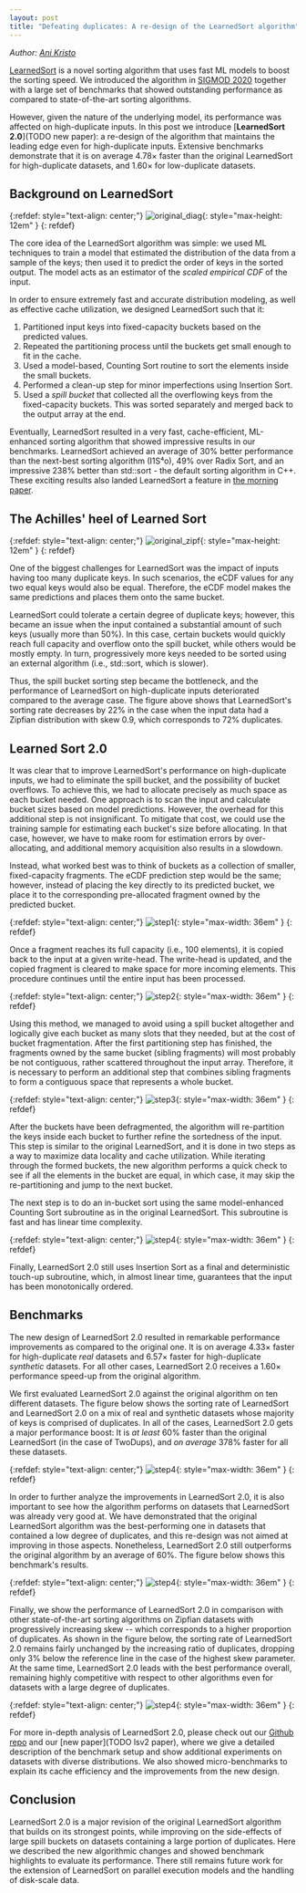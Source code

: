 ```yaml
---
layout: post
title: "Defeating duplicates: A re-design of the LearnedSort algorithm"
---
```


*Author: [Ani Kristo](https://anikristo.com)*

[LearnedSort](https://github.com/learnedsystems/LearnedSort) is a novel sorting algorithm that uses fast ML models to boost the sorting speed. We introduced the algorithm in [SIGMOD 2020](https://dl.acm.org/doi/10.1145/3318464.3389752) together with a large set of benchmarks that showed outstanding performance as compared to state-of-the-art sorting algorithms. 

However, given the nature of the underlying model, its performance was affected on high-duplicate inputs. In this post we introduce [**LearnedSort 2.0**](TODO new paper): a re-design of the algorithm that maintains the leading edge even for high-duplicate inputs. Extensive benchmarks demonstrate that it is on average 4.78× faster than the original LearnedSort for high-duplicate datasets, and 1.60× for low-duplicate datasets.



## Background on LearnedSort

{:refdef: style="text-align: center;"}
![original_diag](/assets/learnedsort/original_diag.png){: style="max-height: 12em" }
{: refdef}

The core idea of the LearnedSort algorithm was simple: we used ML techniques to train a model that estimated the distribution of the data from a sample of the keys; then used it to predict the order of keys in the sorted output. The model acts as an estimator of the *scaled empirical CDF* of the input.

In order to ensure extremely fast and accurate distribution modeling, as well as effective cache utilization, we designed LearnedSort such that it:

1. Partitioned input keys into fixed-capacity buckets based on the predicted values. 
2. Repeated the partitioning process until the buckets get small enough to fit in the cache.
3. Used a model-based, Counting Sort routine to sort the elements inside the small buckets. 
4. Performed a clean-up step for minor imperfections using Insertion Sort. 
5. Used a *spill bucket* that collected all the overflowing keys from the fixed-capacity buckets. This was sorted separately and merged back to the output array at the end.

Eventually, LearnedSort resulted in a very fast, cache-efficient, ML-enhanced sorting algorithm that showed impressive results in our benchmarks. LearnedSort achieved an average of 30% better performance than the next-best sorting algorithm (I1S⁴o), 49% over Radix Sort, and an impressive 238% better than std::sort - the default sorting algorithm in C++. These exciting results also landed LearnedSort a feature in [the morning paper](https://blog.acolyer.org/2020/10/19/the-case-for-a-learned-sorting-algorithm/). 

## The Achilles' heel of Learned Sort

{:refdef: style="text-align: center;"}
![original_zipf](/assets/learnedsort/original_zipf.png){: style="max-height: 12em" }
{: refdef}

One of the biggest challenges for LearnedSort was the impact of inputs having too many duplicate keys. In such scenarios, the eCDF values for any two equal keys would also be equal. Therefore, the eCDF model makes the same predictions and places them onto the same bucket. 

LearnedSort could tolerate a certain degree of duplicate keys; however, this became an issue when the input contained a substantial amount of such keys (usually more than 50%). In this case, certain buckets would quickly reach full capacity and overflow onto the spill bucket, while others would be mostly empty. In turn, progressively more keys needed to be sorted using an external algorithm (i.e., std::sort, which is slower).

Thus, the spill bucket sorting step became the bottleneck, and the performance of LearnedSort on high-duplicate inputs deteriorated compared to the average case. The figure above shows that LearnedSort's sorting rate decreases by 22% in the case when the input data had a Zipfian distribution with skew 0.9, which corresponds to 72% duplicates.

## Learned Sort 2.0

It was clear that to improve LearnedSort's performance on high-duplicate inputs, we had to eliminate the spill bucket, and the possibility of bucket overflows. To achieve this, we had to allocate precisely as much space as each bucket needed. One approach is to scan the input and calculate bucket sizes based on model predictions. However, the overhead for this additional step is not insignificant. To mitigate that cost, we could use the training sample for estimating each bucket's size before allocating. In that case, however, we have to make room for estimation errors by over-allocating, and additional memory acquisition also results in a slowdown.

Instead, what worked best was to think of buckets as a collection of smaller, fixed-capacity fragments. The eCDF prediction step would be the same; however, instead of placing the key directly to its predicted bucket, we place it to the corresponding pre-allocated fragment owned by the predicted bucket.

{:refdef: style="text-align: center;"}
![step1](/assets/learnedsort/step1.png){: style="max-width: 36em" }
{: refdef}

Once a fragment reaches its full capacity (i.e., 100 elements), it is copied back to the input at a given write-head. The write-head is updated, and the copied fragment is cleared to make space for more incoming elements. This procedure continues until the entire input has been processed. 

{:refdef: style="text-align: center;"}
![step2](/assets/learnedsort/step2.png){: style="max-width: 36em" }
{: refdef}

Using this method, we managed to avoid using a spill bucket altogether and logically give each bucket as many slots that they needed, but at the cost of bucket fragmentation. After the first partitioning step has finished, the fragments owned by the same bucket (sibling fragments) will most probably be not contiguous, rather scattered throughout the input array. Therefore, it is necessary to perform an additional step that combines sibling fragments to form a contiguous space that represents a whole bucket.

{:refdef: style="text-align: center;"}
![step3](/assets/learnedsort/step3.png){: style="max-width: 36em" }
{: refdef}

After the buckets have been defragmented, the algorithm will re-partition the keys inside each bucket to further refine the sortedness of the input. This step is similar to the original LearnedSort, and it is done in two steps as a way to maximize data locality and cache utilization. While iterating through the formed buckets, the new algorithm performs a quick check to see if all the elements in the bucket are equal, in which case, it may skip the re-partitioning and jump to the next bucket.

The next step is to do an in-bucket sort using the same model-enhanced Counting Sort subroutine as in the original LearnedSort. This subroutine is fast and has linear time complexity.

{:refdef: style="text-align: center;"}
![step4](/assets/learnedsort/step4.png){: style="max-width: 36em" }
{: refdef}

Finally, LearnedSort 2.0 still uses Insertion Sort as a final and deterministic touch-up subroutine, which, in almost linear time, guarantees that the input has been monotonically ordered.

## Benchmarks

The new design of LearnedSort 2.0 resulted in remarkable performance improvements as compared to the original one. It is on average 4.33× faster for high-duplicate *real* datasets and 6.57× faster for high-duplicate *synthetic* datasets. For all other cases, LearnedSort 2.0 receives a 1.60× performance speed-up from the original algorithm. 

We first evaluated LearnedSort 2.0 against the original algorithm on ten different datasets. The figure below shows the sorting rate of LearnedSort and LearnedSort 2.0 on a mix of real and synthetic datasets whose majority of keys is comprised of duplicates. In all of the cases, LearnedSort 2.0 gets a major performance boost: It is *at least* 60% faster than the original LearnedSort (in the case of TwoDups), and *on average* 378% faster for all these datasets.

{:refdef: style="text-align: center;"}
![step4](/assets/learnedsort/hi_dups.png){: style="max-width: 36em" }
{: refdef}

In order to further analyze the improvements in LearnedSort 2.0, it is also important to see how the algorithm performs on datasets that LearnedSort was already very good at. We have demonstrated  that the original LearnedSort algorithm was the best-performing one in datasets that contained a low degree of duplicates, and this re-design was not aimed at improving in those aspects. Nonetheless, LearnedSort 2.0 still outperforms the original algorithm by an average of 60%. The figure below shows this benchmark's results.

{:refdef: style="text-align: center;"}
![step4](/assets/learnedsort/lo_dup.png){: style="max-width: 36em" }
{: refdef}

Finally, we show the performance of LearnedSort 2.0 in comparison with other state-of-the-art sorting algorithms on Zipfian datasets with progressively increasing skew -- which corresponds to a higher proportion of duplicates. As shown in the figure below, the sorting rate of LearnedSort 2.0 remains fairly unchanged by the increasing ratio of duplicates, dropping only 3% below the reference line in the case of the highest skew parameter. At the same time, LearnedSort 2.0 leads with the best performance overall, remaining highly competitive with respect to other algorithms even for datasets with a large degree of duplicates.

{:refdef: style="text-align: center;"}
![step4](/assets/learnedsort/zipf.png){: style="max-width: 36em" }
{: refdef}

For more in-depth analysis of LearnedSort 2.0, please check out our [Github repo](https://github.com/learnedsystems/LearnedSort) and our [new paper](TODO lsv2 paper), where we give a detailed description of the benchmark setup and show additional experiments on datasets with diverse distributions. We also showed micro-benchmarks to explain its cache efficiency and the improvements from the new design.

## Conclusion

LearnedSort 2.0 is a major revision of the original LearnedSort algorithm that builds on its strongest points, while improving on the side-effects of large spill buckets on datasets containing a large portion of duplicates. Here we described the new algorithmic changes and showed benchmark highlights to evaluate its performance. There still remains future work for the extension of LearnedSort on parallel execution models and the handling of disk-scale data. 